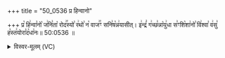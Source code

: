 +++
title = "50_0536 प्र हिन्वानो"

+++
प्र꣡ हि꣢न्वा꣣नो꣡ ज꣢नि꣣ता꣡ रोद꣢꣯स्यो꣣ र꣢थो꣣ न꣡ वाज꣢꣯ꣳ सनि꣣ष꣡न्न꣢यासीत्। इ꣢न्द्रं꣣ ग꣢च्छ꣣न्ना꣡यु꣢धा स꣣ꣳशि꣡शा꣢नो꣣ वि꣢श्वा꣣ व꣢सु꣣ ह꣡स्त꣢योरा꣣द꣡धा꣢नः॥ 50:0536 ॥

<details><summary>विस्वर-मूलम् (VC)</summary>

प्र हिन्वानो जनिता रोदस्यो रथो न वाजꣳ सनिषन्नयासीत् । इन्द्रं गच्छन्नायुधा सꣳशिशानो विश्वा वसु हस्तयोरादधानः ॥५३६॥
</details>